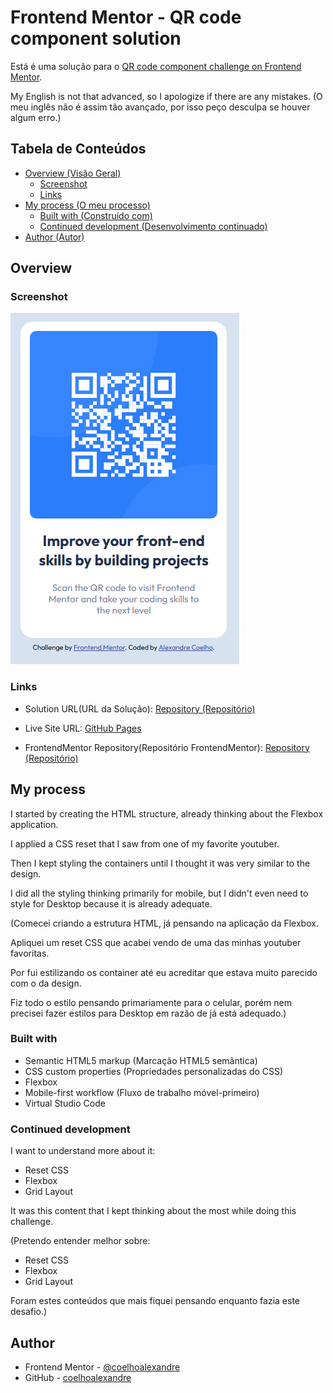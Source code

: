 # Frontend Mentor - QR code component solution


Está é uma solução para o [QR code component challenge on Frontend Mentor](https://www.frontendmentor.io/challenges/qr-code-component-iux_sIO_H).

My English is not that advanced, so I apologize if there are any mistakes. (O meu inglês não é assim tão avançado, por isso peço desculpa se houver algum erro.)

## Tabela de Conteúdos

- [Overview (Visão Geral)](#overview)
  - [Screenshot](#screenshot)
  - [Links](#links)
- [My process (O meu processo)](#my-process)
  - [Built with (Construído com)](#built-with)
  - [Continued development (Desenvolvimento continuado)](#continued-development)
- [Author (Autor)](#author)

## Overview

### Screenshot

![Screenshot of the final result (Screenshot do resultado final)](./src/images/screenshot.png)

### Links

- Solution URL(URL da Solução): [Repository (Repositório)](https://github.com/coelhoalexandre/frontendmentor/tree/main/qr-code-component-main)

- Live Site URL: [GitHub Pages](https://coelhoalexandre.github.io/frontendmentor/qr-code-component-main/)

- FrontendMentor Repository(Repositório FrontendMentor): [Repository (Repositório)](https://github.com/coelhoalexandre/frontendmentor)

## My process

I started by creating the HTML structure, already thinking about the Flexbox application. 

I applied a CSS reset that I saw from one of my favorite youtuber.

Then I kept styling the containers until I thought it was very similar to the design.

I did all the styling thinking primarily for mobile, but I didn't even need to style for Desktop because it is already adequate.

(Comecei criando a estrutura HTML, já pensando na aplicação da Flexbox.

Apliquei um reset CSS que acabei vendo de uma das minhas youtuber favoritas.

Por fui estilizando os container até eu acreditar que estava muito parecido com o da design.

Fiz todo o estilo pensando primariamente para o celular, porém nem precisei fazer estilos para Desktop em razão de já está adequado.)

### Built with

- Semantic HTML5 markup (Marcação HTML5 semântica)
- CSS custom properties (Propriedades personalizadas do CSS)
- Flexbox
- Mobile-first workflow (Fluxo de trabalho móvel-primeiro)
- Virtual Studio Code

### Continued development

I want to understand more about it:

- Reset CSS
- Flexbox
- Grid Layout

It was this content that I kept thinking about the most while doing this challenge.

(Pretendo entender melhor sobre:

- Reset CSS
- Flexbox
- Grid Layout

Foram estes conteúdos que mais fiquei pensando enquanto fazia este desafio.)

## Author

- Frontend Mentor - [@coelhoalexandre](https://www.frontendmentor.io/profile/coelhoalexandre)
- GitHub - [coelhoalexandre](https://github.com/coelhoalexandre)
